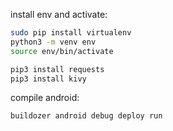 install env and activate:
```bash
sudo pip install virtualenv
python3 -m venv env
source env/bin/activate

pip3 install requests
pip3 install kivy
```

compile android:
```bash
buildozer android debug deploy run
```
